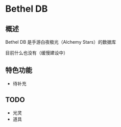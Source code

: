 <h1>Bethel DB</h1>

## 概述

Bethel DB 是手游白夜极光（Alchemy Stars）的数据库

目前什么也没有（缓慢建设中）

## 特色功能

- 待补充

## TODO

- 光灵
- 道具
